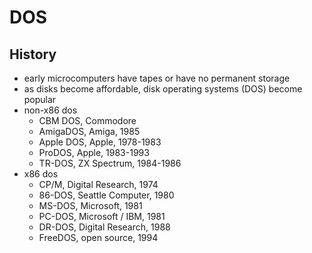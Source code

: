 DOS
===

## History

- early microcomputers have tapes or have no permanent storage
- as disks become affordable, disk operating systems (DOS) become popular
- non-x86 dos
  - CBM DOS, Commodore
  - AmigaDOS, Amiga, 1985
  - Apple DOS, Apple, 1978-1983
  - ProDOS, Apple, 1983-1993
  - TR-DOS, ZX Spectrum, 1984-1986
- x86 dos
  - CP/M, Digital Research, 1974
  - 86-DOS, Seattle Computer, 1980
  - MS-DOS, Microsoft, 1981
  - PC-DOS, Microsoft / IBM, 1981
  - DR-DOS, Digital Research, 1988
  - FreeDOS, open source, 1994
